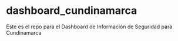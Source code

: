# dashboard_cundinamarca
Este es el repo para el Dashboard de Información de Seguridad para Cundinamarca
